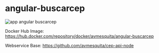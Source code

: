 # angular-buscarcep


![app angular buscarcep](https://www.andremesquita.com/wp-content/uploads/2020/07/app-buscarcep.png)

Docker Hub Image:
https://hub.docker.com/repository/docker/avmesquita/angular-buscarcep

Webservice Base: 
https://github.com/avmesquita/cep-api-node

